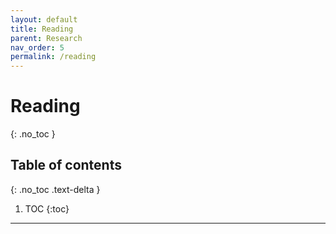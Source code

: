 ```yaml
---
layout: default
title: Reading
parent: Research
nav_order: 5
permalink: /reading
---
```


# Reading
{: .no_toc }

## Table of contents
{: .no_toc .text-delta }

1. TOC
{:toc}

---